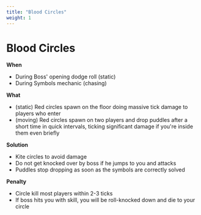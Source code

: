 ```yaml
---
title: "Blood Circles"
weight: 1
---
```


# Blood Circles

**When**
- During Boss' opening dodge roll (static)
- During Symbols mechanic (chasing)

**What**
- (static) Red circles spawn on the floor doing massive tick damage to players who enter
- (moving) Red circles spawn on two players and drop puddles after a short time in quick intervals, ticking significant damage if you're inside them even briefly

**Solution**
- Kite circles to avoid damage
- Do not get knocked over by boss if he jumps to you and attacks
- Puddles stop dropping as soon as the symbols are correctly solved

**Penalty**
- Circle kill most players within 2-3 ticks
- If boss hits you with skill, you will be roll-knocked down and die to your circle
